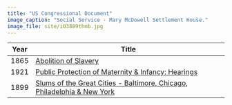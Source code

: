 ```yaml
---
title: "US Congressional Document"
image_caption: "Social Service - Mary McDowell Settlement House."
image_file: site/i03889thmb.jpg
---
```


Year | Title
--- | ---
1865 | [Abolition of Slavery](/documents/fk_01311865)
1921 | [Public Protection of Maternity & Infancy: Hearings](/documents/fk_13768477)
1899 | [Slums of the Great Cities - Baltimore, Chicago, Philadelphia & New York](/documents/fk_34440001)
